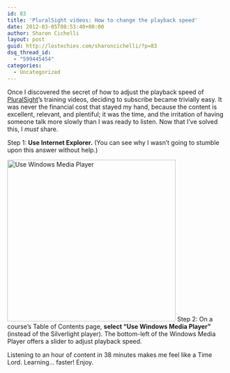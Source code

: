 ```yaml
---
id: 83
title: 'PluralSight videos: How to change the playback speed'
date: 2012-03-05T08:53:40+00:00
author: Sharon Cichelli
layout: post
guid: http://lostechies.com/sharoncichelli/?p=83
dsq_thread_id:
  - "599445454"
categories:
  - Uncategorized
---
```

Once I discovered the secret of how to adjust the playback speed of [PluralSight](http://www.pluralsight.com/)&rsquo;s training videos, deciding to subscribe became trivially easy. It was never the financial cost that stayed my hand, because the content is excellent, relevant, and plentiful; it was the time, and the irritation of having someone talk more slowly than I was ready to listen. Now that I&#8217;ve solved this, I _must_ share.

Step 1: **Use Internet Explorer.** (You can see why I wasn&#8217;t going to stumble upon this answer without help.)

[<img src="http://clayvessel.org/clayvessel/wp-content/uploads/2012/03/PluralSightWindowsMediaPlayer.png" alt="Use Windows Media Player" title="PluralSightWindowsMediaPlayer" width="386" height="371" class="alignright size-full wp-image-84" />](http://clayvessel.org/clayvessel/wp-content/uploads/2012/03/PluralSightWindowsMediaPlayer.png) Step 2: On a course&#8217;s Table of Contents page, **select &#8220;Use Windows Media Player&#8221;** (instead of the Silverlight player). The bottom-left of the Windows Media Player offers a slider to adjust playback speed. 

Listening to an hour of content in 38 minutes makes me feel like a Time Lord. Learning&#8230; faster! Enjoy.